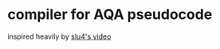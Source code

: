 # compiler for AQA pseudocode

inspired heavily by [slu4's video](https://www.youtube.com/watch?v=LgsW0eGk-6U)
